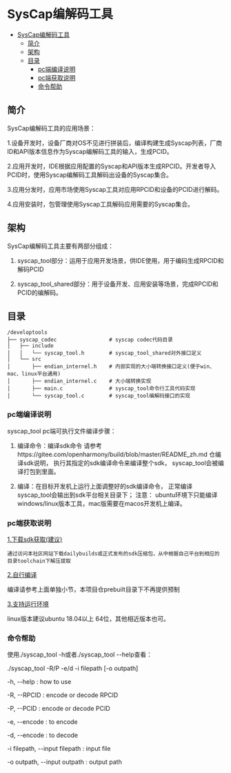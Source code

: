 # SysCap编解码工具<a name="ZH-CN_TOPIC_0000001149090043"></a>

- [SysCap编解码工具<a name="ZH-CN_TOPIC_0000001149090043"></a>](#)
  - [简介<a name="section662115419449"></a>](#简介)
  - [架构<a name="section15908143623714"></a>](#架构)
  - [目录<a name="section161941989596"></a>](#目录)
    - [pc端编译说明<a name="section129654513262"></a>](#pc端编译说明)
    - [pc端获取说明<a name="section129654513263"></a>](#pc端获取说明)
    - [命令帮助<a name="section129654513265"></a>](#命令帮助)

## 简介<a name="section662115419449"></a>

SysCap编解码工具的应用场景：

1.设备开发时，设备厂商对OS不见进行拼装后，编译构建生成Syscap列表，厂商ID和API版本信息作为Syscap编解码工具的输入，生成PCID。

2.应用开发时，IDE根据应用配置的Syscap和API版本生成RPCID。开发者导入PCID时，使用Syscap编解码工具解码出设备的Syscap集合。

3.应用分发时，应用市场使用Syscap工具对应用RPCID和设备的PCID进行解码。

4.应用安装时，包管理使用Syscap工具解码应用需要的Syscap集合。

## 架构<a name="section15908143623714"></a>

SysCap编解码工具主要有两部分组成：

1. syscap_tool部分：运用于应用开发场景，供IDE使用，用于编码生成RPCID和解码PCID

2. syscap_tool_shared部分：用于设备开发、应用安装等场景，完成RPCID和PCID的编解码。

## 目录<a name="section161941989596"></a>

```
/developtools
├── syscap_codec                 # syscap codec代码目录
│   ├── include
│   │   └── syscap_tool.h        # syscap_tool_shared对外接口定义  
│   └── src
│       ├── endian_internel.h    # 内部实现的大小端转换接口定义(便于win、mac、linux平台通用)
│       ├── endian_internel.c    # 大小端转换实现
│       ├── main.c               # syscap_tool命令行工具代码实现 
│       └── syscap_tool.c        # syscap_tool编解码接口的实现
```

### pc端编译说明<a name="section129654513262"></a>


syscap_tool pc端可执行文件编译步骤：

1. 编译命令：编译sdk命令 请参考https://gitee.com/openharmony/build/blob/master/README_zh.md 仓编译sdk说明， 执行其指定的sdk编译命令来编译整个sdk， syscap_tool会被编译打包到里面。

2. 编译：在目标开发机上运行上面调整好的sdk编译命令， 正常编译syscap_tool会输出到sdk平台相关目录下； 注意： ubuntu环境下只能编译windows/linux版本工具，mac版需要在macos开发机上编译。

### pc端获取说明<a name="section129654513263"></a>

[1.下载sdk获取(建议)](#section161941989591)
```
通过访问本社区网站下载dailybuilds或正式发布的sdk压缩包，从中根据自己平台到相应的目录toolchain下解压提取
```

[2.自行编译](#section161941989592)

编译请参考上面单独小节，本项目仓prebuilt目录下不再提供预制


[3.支持运行环境](#section161941989593)

linux版本建议ubuntu 18.04以上 64位，其他相近版本也可。

### 命令帮助<a name="section129654513265"></a>

使用./syscap_tool -h或者./syscap_tool --help查看：

./syscap_tool -R/P -e/d -i filepath [-o outpath]

-h, --help : how to use

-R, --RPCID : encode or decode RPCID

-P, --PCID : encode or decode PCID

-e, --encode : to encode

-d, --encode : to decode

-i filepath, --input filepath : input file

-o outpath, --input outpath : output path

